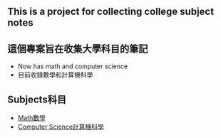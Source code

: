 ## This is a project for collecting college subject notes
## 這個專案旨在收集大學科目的筆記
* Now has math and computer science
* 目前收錄數學和計算機科學
## Subjects科目
* [Math數學](https://github.com/university-subject/Mathematic)
* [Computer Science計算機科學](https://github.com/university-subject/Computer-Science)
